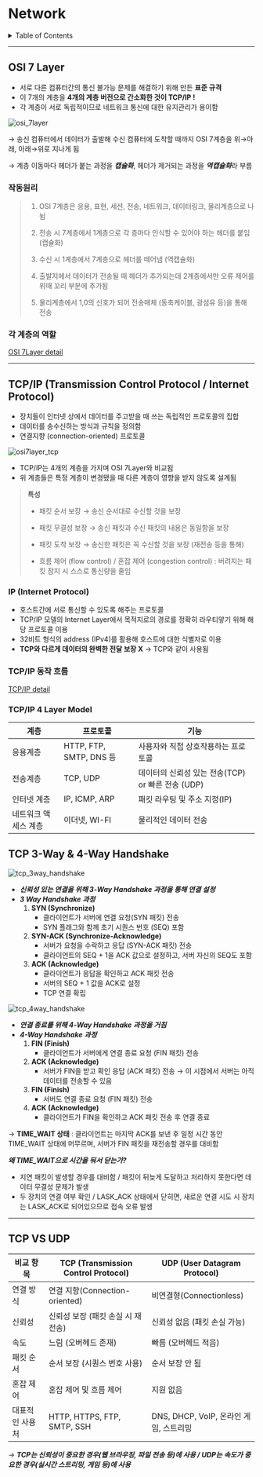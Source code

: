 # Network

<details>
<summary>Table of Contents</summary>

- [OSI 7 Layer](#osi-7-layer)
- [TCP/IP](#tcpip-transmission-control-protocol--internet-protocol)
- [TCP VS UDP](#tcp-vs-udp)

</details>

---
## OSI 7 Layer
- 서로 다른 컴퓨터간의 통신 불가능 문제를 해결하기 위해 만든 **표준 규격**
- 이 7개의 계층을 **4개의 계층 버전으로 간소화한 것이 TCP/IP !**
- 각 계층이 서로 독립적이므로 네트워크 통신에 대한 유지관리가 용이함

![osi_7layer](./img/osi_7layer.png)

&rarr; 송신 컴퓨터에서 데이터가 출발해 수신 컴퓨터에 도착할 때까지 OSI 7계층을 위&rarr;아래, 아래&rarr;위로 지나게 됨

&rarr; 계층 이동마다 헤더가 붙는 과정을 ***캡슐화***, 헤더가 제거되는 과정을 ***역캡슐화***라 부름

### 작동원리
> 1. OSI 7계층은 응용, 표현, 세션, 전송, 네트워크, 데이터링크, 물리계층으로 나뉨
> 
> 2. 전송 시 7계층에서 1계층으로 각 층마다 인식할 수 있어야 하는 헤더를 붙임 (캡슐화)
>
> 3. 수신 시 1계층에서 7계층으로 헤더를 떼어냄 (역캡슐화)
>
> 4. 출발지에서 데이터가 전송될 때 헤더가 추가되는데 2계층에서만 오류 제어를 위때 꼬리 부분에 추가됨
>
> 5. 물리계층에서 1,0의 신호가 되어 전송매체 (동축케이블, 광섬유 등)을 통해 전송

### 각 계층의 역할
[OSI 7Layer detail](./OSI_7layer.md)

---
## TCP/IP (Transmission Control Protocol / Internet Protocol)
- 장치들이 인터넷 상에서 데이터를 주고받을 때 쓰는 독립적인 프로토콜의 집합
- 데이터를 송수신하는 방식과 규칙을 정의함
- 연결지향 (connection-oriented) 프로토콜

![osi7layer_tcp](./img/osi7layer_tcp.png)

- TCP/IP는 4개의 계층을 가지며 OSI 7Layer와 비교됨
- 위 계층들은 특정 계층이 변경됐을 때 다른 계층이 영향을 받지 않도록 설계됨

> **특성**
> - 패킷 순서 보장 &rarr; 송신 순서대로 수신할 것을 보장
>
> - 패킷 무결성 보장 &rarr; 송신 패킷과 수신 패킷의 내용은 동일함을 보장
>
> - 패킷 도착 보장 &rarr; 송신한 패킷은 꼭 수신할 것을 보장 (재전송 등을 통해)
>
> - 흐름 제어 (flow control) / 혼잡 제어 (congestion control) : 버려지는 패킷 잠지 시 스스로 통신량을 줄임

### IP (Internet Protocol) 
- 호스트간에 서로 통신할 수 있도록 해주는 프로토콜
- TCP/IP 모델의 Internet Layer에서 목적지로의 경로를 정확히 라우티앟기 위해 해당 프로토콜 이용
- 32비트 형식의 address (IPv4)를 활용해 호스트에 대한 식별자로 이용
- **TCP와 다르게 데이터의 완벽한 전달 보장 X** &rarr; TCP와 같이 사용됨

### TCP/IP 동작 흐름
[TCP/IP detail](./TCP_IP.md)

### TCP/IP 4 Layer Model
|계층|프로토콜|기능|
|---|---|---|
|응용계층|HTTP, FTP, SMTP, DNS 등|사용자와 직접 상호작용하는 프로토콜|
|전송계층|TCP, UDP|데이터의 신뢰성 있는 전송(TCP) or 빠른 전송 (UDP)|
|인터넷 계층|IP, ICMP, ARP|패킷 라우팅 및 주소 지정(IP)|
|네트워크 액세스 계층|이더넷, WI-FI|물리적인 데이터 전송|

## TCP 3-Way & 4-Way Handshake

![tcp_3way_handshake](./img/tcp_3way_handshake.png)

- ***신뢰성 있는 연결을 위해 3-Way Handshake 과정을 통해 연결 설정***
- ***3 Way Handshake 과정***
    1. **SYN (Synchronize)**
        - 클라이언트가 서버에 연결 요청(SYN 패킷) 전송
        - SYN 플래그와 함께 초기 시퀀스 번호 (SEQ) 포함
    2. **SYN-ACK (Synchronize-Acknowledge)**
        - 서버가 요청을 수락하고 응답 (SYN-ACK 패킷) 전송
        - 클라이언트의 SEQ + 1을 ACK 값으로 설정하고, 서버 자신의 SEQ도 포함
    3. **ACK (Acknowledge)**
        - 클라이언트가 응답을 확인하고 ACK 패킷 전송
        - 서버의 SEQ + 1 값을 ACK로 설정
        - TCP 연결 확립

![tcp_4way_handshake](./img/tcp_4way_handshake.png)

- ***연결 종료를 위해 4-Way Handshake 과정을 거침***
- ***4-Way Handshake 과정***
    1. **FIN (Finish)**
        - 클라이언트가 서버에게 연결 종료 요청 (FIN 패킷) 전송
    2. **ACK (Acknowledge)**
        - 서버가 FIN을 받고 확인 응답 (ACK 패킷) 전송 &rarr; 이 시점에서 서버는 아직 데이터를 전송할 수 있음
    3. **FIN (Finish)**
        - 서버도 연결 종료 요청 (FIN 패킷) 전송
    4. **ACK (Acknowledge)**
        - 클라이언트가 FIN을 확인하고 ACK 패킷 전송 후 연결 종료
      
&rarr; **TIME_WAIT 상태** : 클라이언트는 마지막 ACK를 보낸 후 일정 시간 동안 TIME_WAIT 상태에 머무르며, 서버가 FIN 패킷을 재전송할 경우를 대비함

***왜 TIME_WAIT으로 시간을 둬서 닫는가?***
- 지연 패킷이 발생할 경우를 대비함 / 패킷이 뒤늦게 도달하고 처리하지 못한다면 데이터 무결성 문제가 발생
- 두 장치의 연결 여부 확인 / LASK_ACK 상태에서 닫히면, 새로운 연결 시도 시 장치는 LASK_ACK로 되어있으므로 접속 오류 발생

---
## TCP VS UDP 
|비교 항목|TCP (Transmission Control Protocol)|UDP (User Datagram Protocol)|
|---|---|---|
|연결 방식|연결 지향(Connection-oriented)|비연결형(Connectionless)|
|신뢰성|신뢰성 보장 (패킷 손실 시 재전송)|신뢰성 없음 (패킷 손실 가능)|
|속도|느림 (오버헤드 존재)|빠름 (오버헤드 적음)|
|패킷 순서|순서 보장 (시퀀스 번호 사용)|순서 보장 안 됨|
|혼잡 제어|혼잡 제어 및 흐름 제어|지원	없음|
|대표적인 사용처|HTTP, HTTPS, FTP, SMTP, SSH|DNS, DHCP, VoIP, 온라인 게임, 스트리밍|

&rarr; ***TCP는 신뢰성이 중요한 경우(웹 브라우징, 파일 전송 등)에 사용 / UDP는 속도가 중요한 경우(실시간 스트리밍, 게임 등)에 사용***

